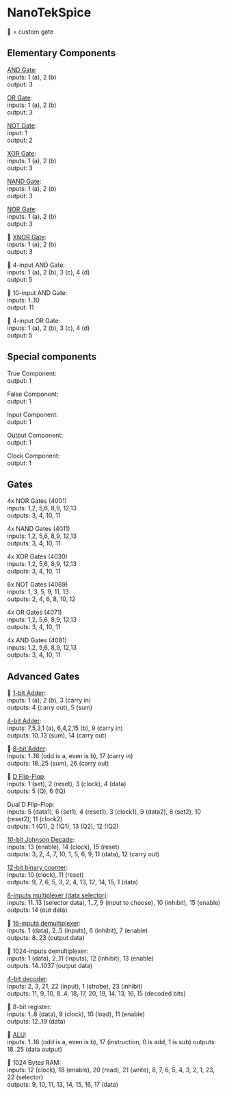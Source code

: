 # NanoTekSpice

🌟 = custom gate

## Elementary Components

[AND Gate](https://1.bp.blogspot.com/-PsATvkQYnvI/UVGZow5XscI/AAAAAAAAAEQ/NmDa7OG2kHI/s1600/And+gate.jpg): \
inputs: 1 (a), 2 (b) \
output: 3

[OR Gate](https://ecomputernotes.com/images/OR%20Gate.jpg): \
inputs: 1 (a), 2 (b) \
output: 3

[NOT Gate](https://2.bp.blogspot.com/-Hzp36s7hDi4/W0ivHf5Xf6I/AAAAAAAAAJI/LmOubGZjOzwy3Mfa13DPW8G0SiC3Ki5cACEwYBhgL/s1600/NOT%2Bgate.png): \
input: 1 \
output: 2

[XOR Gate](https://3.bp.blogspot.com/-pqaoSPDj4ms/VQAi57krJAI/AAAAAAAAAJ0/5Ud5EPesUJA/s1600/xor.jpg): \
inputs: 1 (a), 2 (b) \
output: 3

[NAND Gate](http://hyperphysics.phy-astr.gsu.edu/hbase/Electronic/ietron/nand.gif): \
inputs: 1 (a), 2 (b) \
output: 3

[NOR Gate](https://projectiot123.com/wp-content/uploads/2019/05/nor-gate-truth-table.jpg): \
inputs: 1 (a), 2 (b) \
output: 3

🌟 [XNOR Gate](https://www.build-electronic-circuits.com/wp-content/uploads/2022/09/Truth-table-XNOR-gate-417x500.png): \
inputs: 1 (a), 2 (b) \
output: 3

🌟 4-input AND Gate: \
inputs: 1 (a), 2 (b), 3 (c), 4 (d) \
output: 5

🌟 10-input AND Gate: \
inputs: 1..10 \
output: 11

🌟 4-input OR Gate: \
inputs: 1 (a), 2 (b), 3 (c), 4 (d) \
output: 5

## Special components

True Component: \
output: 1

False Component: \
output: 1

Input Component: \
output: 1

Output Component: \
output: 1

Clock Component: \
output: 1

## Gates

4x NOR Gates (4001) \
inputs: 1,2, 5,6, 8,9, 12,13 \
outputs: 3, 4, 10, 11

4x NAND Gates (4011) \
inputs: 1,2, 5,6, 8,9, 12,13 \
outputs: 3, 4, 10, 11

4x XOR Gates (4030) \
inputs: 1,2, 5,6, 8,9, 12,13 \
outputs: 3, 4, 10, 11

6x NOT Gates (4069) \
inputs: 1, 3, 5, 9, 11, 13 \
outputs: 2, 4, 6, 8, 10, 12

4x OR Gates (4071) \
inputs: 1,2, 5,6, 8,9, 12,13 \
outputs: 3, 4, 10, 11

4x AND Gates (4081) \
inputs: 1,2, 5,6, 8,9, 12,13 \
outputs: 3, 4, 10, 11

## Advanced Gates

🌟 [1-bit Adder](https://1.bp.blogspot.com/-Vuzw9eMbEJA/WTmdACngHTI/AAAAAAAAivQ/T57q-rWqTekBWQkDtzoiKn1hn0Rz3-wkgCLcB/s1600/full%2Badder%2Blayout.jpg): \
inputs: 1 (a), 2 (b), 3 (carry in) \
outputs: 4 (carry out), 5 (sum)

[4-bit Adder](https://3.bp.blogspot.com/-5Az3ntKTsFc/VCGAZ_Rb94I/AAAAAAAAAXQ/zhtfxj5jOeE/s1600/Block+Diagram.png): \
inputs: 7,5,3,1 (a), 6,4,2,15 (b), 9 (carry in) \
outputs: 10..13 (sum), 14 (carry out)

🌟 [8-bit Adder](https://www.engineersgarage.com/wp-content/uploads/2021/02/full-adder-8bit.png): \
inputs: 1..16 (odd is a, even is b), 17 (carry in) \
outputs: 18..25 (sum), 26 (carry out)

🌟 [D Flip-Flop](https://i1.wp.com/dcaclab.com/blog/wp-content/uploads/2020/05/Document-5_1.jpg): \
inputs: 1 (set), 2 (reset), 3 (clock), 4 (data) \
outputs: 5 (Q), 6 (!Q)

Dual D Flip-Flop: \
inputs: 5 (data1), 6 (set1), 4 (reset1), 3 (clock1), 9 (data2), 8 (set2), 10 (reset2), 11 (clock2) \
outputs: 1 (Q1), 2 (!Q1), 13 (Q2), 12 (!Q2)

[10-bit Johnson Decade](https://www.falstad.com/circuit/e-johnsonctr.html): \
inputs: 13 (enable), 14 (clock), 15 (reset) \
outputs: 3, 2, 4, 7, 10, 1, 5, 6, 9, 11 (data), 12 (carry out)

[12-bit binary counter](https://www.ti.com/lit/ds/symlink/sn74lv4040a-ep.pdf): \
inputs: 10 (clock), 11 (reset) \
outputs: 9, 7, 6, 5, 3, 2, 4, 13, 12, 14, 15, 1 (data)

[8-inputs multiplexer (data selector)](https://i.ytimg.com/vi/yJTCkJ4hNxo/maxresdefault.jpg): \
inputs: 11..13 (selector data), 1..7, 9 (input to choose), 10 (inhibit), 15 (enable)
outputs: 14 (out data)

🌟 [16-inputs demultiplexer](https://www.tutorialspoint.com/digital_circuits/images/1_16_demultiplexer.jpg): \
inputs: 1 (data), 2..5 (inputs), 6 (inhibit), 7 (enable) \
outputs: 8..23 (output data)

🌟 1024-inputs demultiplexer: \
inputs: 1 (data), 2..11 (inputs), 12 (inhibit), 13 (enable) \
outputs: 14..1037 (output data)

[4-bit decoder](https://2.bp.blogspot.com/-Wx-GzP7uPMk/T28meHUkp6I/AAAAAAAABgI/k0-o_OtjPYQ/s1600/Logic+diagram+dekoder+4+bit+to+16+line.png): \
inputs: 2, 3, 21, 22 (input), 1 (strobe), 23 (inhibit) \
outputs: 11, 9, 10, 8..4, 18, 17, 20, 19, 14, 13, 16, 15 (decoded bits)

🌟 8-bit register: \
inputs: 1..8 (data), 9 (clock), 10 (load), 11 (enable) \
outputs: 12..19 (data)

🌟 [ALU](https://www.researchgate.net/profile/Jitesh-Shinde-2/publication/330290146/figure/fig1/AS:713546484695040@1547134147520/Arithmetic-unit-logic-in-an-optimized-1-bit-ALU-using-21-multiplexer.png): \
inputs: 1..16 (odd is a, even is b), 17 (instruction, 0 is add, 1 is sub)
outputs: 18..25 (data output)

🌟 1024 Bytes RAM: \
inputs: 12 (clock), 18 (enable), 20 (read), 21 (write), 8, 7, 6, 5, 4, 3, 2, 1, 23, 22 (selector) \
outputs: 9, 10, 11, 13, 14, 15, 16, 17 (data)
